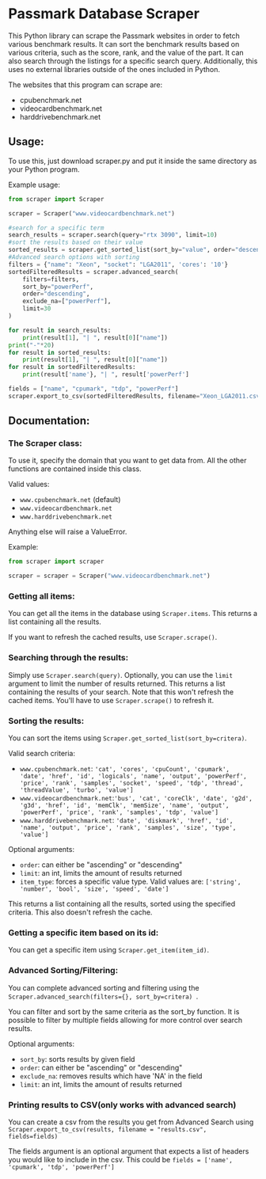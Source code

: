 # Passmark Database Scraper

This Python library can scrape the Passmark websites in order to fetch various benchmark results. It can sort the benchmark results based on various criteria, such as the score, rank, and the value of the part. It can also search through the listings for a specific search query. Additionally, this uses no external libraries outside of the ones included in Python.  

The websites that this program can scrape are:
 - cpubenchmark.net
 - videocardbenchmark.net
 - harddrivebenchmark.net

## Usage:

To use this, just download scraper.py and put it inside the same directory as your Python program.

Example usage:
```python
from scraper import Scraper

scraper = Scraper("www.videocardbenchmark.net")

#search for a specific term
search_results = scraper.search(query="rtx 3090", limit=10)
#sort the results based on their value
sorted_results = scraper.get_sorted_list(sort_by="value", order="descending", limit=20)
#Advanced search options with sorting
filters = {"name": "Xeon", "socket": "LGA2011", 'cores': '10'}
sortedFilteredResults = scraper.advanced_search(
    filters=filters, 
    sort_by="powerPerf", 
    order="descending", 
    exclude_na=["powerPerf"],
    limit=30
)

for result in search_results:
    print(result[1], "| ", result[0]["name"])
print("-"*20)
for result in sorted_results:
    print(result[1], "| ", result[0]["name"])
for result in sortedFilteredResults:
    print(result['name'}, "| ", result['powerPerf']

fields = ["name", "cpumark", "tdp", "powerPerf"]
scraper.export_to_csv(sortedFilteredResults, filename="Xeon_LGA2011.csv", fields=fields) 
```

## Documentation:

### The Scraper class:

To use it, specify the domain that you want to get data from. All the other functions are contained inside this class.

Valid values:
 - `www.cpubenchmark.net` (default)
 - `www.videocardbenchmark.net`
 - `www.harddrivebenchmark.net`

Anything else will raise a ValueError.

Example: 
```python
from scraper import scraper

scraper = scraper = Scraper("www.videocardbenchmark.net")
```

### Getting all items:

You can get all the items in the database using `Scraper.items`. This returns a list containing all the results. 

If you want to refresh the cached results, use `Scraper.scrape()`.

### Searching through the results:

Simply use `Scraper.search(query)`. Optionally, you can use the `limit` argument to limit the number of results returned. This returns a list containing the results of your search. Note that this won't refresh the cached items. You'll have to use `Scraper.scrape()` to refresh it. 

### Sorting the results:

You can sort the items using `Scraper.get_sorted_list(sort_by=critera)`.

Valid search criteria:
 - `www.cpubenchmark.net`: `'cat', 'cores', 'cpuCount', 'cpumark', 'date', 'href', 'id', 'logicals', 'name', 'output', 'powerPerf', 'price', 'rank', 'samples', 'socket', 'speed', 'tdp', 'thread', 'threadValue', 'turbo', 'value']`
 - `www.videocardbenchmark.net`:`'bus', 'cat', 'coreClk', 'date', 'g2d', 'g3d', 'href', 'id', 'memClk', 'memSize', 'name', 'output', 'powerPerf', 'price', 'rank', 'samples', 'tdp', 'value']`
 - `www.harddrivebenchmark.net`: `'date', 'diskmark', 'href', 'id', 'name', 'output', 'price', 'rank', 'samples', 'size', 'type', 'value']`

Optional arguments:
 - `order`: can either be "ascending" or "descending"
 - `limit`: an int, limits the amount of results returned
 - `item_type`: forces a specific value type. Valid values are: `['string', 'number', 'bool', 'size', 'speed', 'date']`

This returns a list containing all the results, sorted using the specified criteria. This also doesn't refresh the cache. 

### Getting a specific item based on its id:

You can get a specific item using `Scraper.get_item(item_id)`.

### Advanced Sorting/Filtering:

You can complete advanced sorting and filtering using the `Scraper.advanced_search(filters={}, sort_by=critera) `.

You can filter and sort by the same criteria as the sort_by function. It is possible to filter by multiple fields allowing for more control over search results.

Optional arguments:
 - `sort_by`: sorts results by given field
 - `order`: can either be "ascending" or "descending"
 - `exclude_na`: removes results which have 'NA' in the field
 - `limit`: an int, limits the amount of results returned

### Printing results to CSV(only works with advanced search)

You can create a csv from the results you get from Advanced Search using `Scraper.export_to_csv(results, filename = "results.csv", fields=fields) `

The fields argument is an optional argument that expects a list of headers you would like to include in the csv. This could be `fields = ['name', 'cpumark', 'tdp', 'powerPerf'] `
